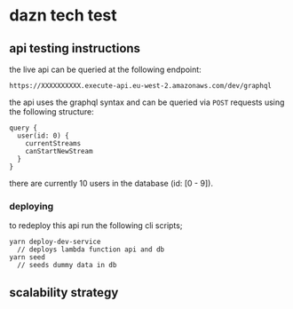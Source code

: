 # dazn tech test

## api testing instructions

the live api can be queried at the following endpoint:

```
https://XXXXXXXXXX.execute-api.eu-west-2.amazonaws.com/dev/graphql
```

the api uses the graphql syntax and can be queried via `POST` requests using the following structure:

```
query {
  user(id: 0) {
    currentStreams
    canStartNewStream
  }
}
```

there are currently 10 users in the database (id: [0 - 9]).

### deploying

to redeploy this api run the following cli scripts;

```
yarn deploy-dev-service
  // deploys lambda function api and db
yarn seed
  // seeds dummy data in db
```

## scalability strategy